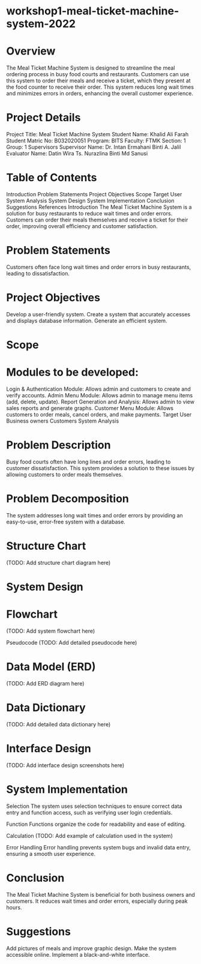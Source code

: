 # workshop1-meal-ticket-machine-system-2022

# Overview
The Meal Ticket Machine System is designed to streamline the meal ordering process in busy food courts and restaurants. Customers can use this system to order their meals and receive a ticket, which they present at the food counter to receive their order. This system reduces long wait times and minimizes errors in orders, enhancing the overall customer experience.

# Project Details
Project Title: Meal Ticket Machine System
Student Name: Khalid Ali Farah
Student Matric No: B032020051
Program: BITS
Faculty: FTMK
Section: 1
Group: 1
Supervisors
Supervisor Name: Dr. Intan Ermahani Binti A. Jalil
Evaluator Name: Datin Wira Ts. Nurazlina Binti Md Sanusi

# Table of Contents
Introduction
Problem Statements
Project Objectives
Scope
Target User
System Analysis
System Design
System Implementation
Conclusion
Suggestions
References
Introduction
The Meal Ticket Machine System is a solution for busy restaurants to reduce wait times and order errors. Customers can order their meals themselves and receive a ticket for their order, improving overall efficiency and customer satisfaction.

# Problem Statements
Customers often face long wait times and order errors in busy restaurants, leading to dissatisfaction.

# Project Objectives

Develop a user-friendly system.
Create a system that accurately accesses and displays database information.
Generate an efficient system.
# Scope

# Modules to be developed:

Login & Authentication Module: Allows admin and customers to create and verify accounts.
Admin Menu Module: Allows admin to manage menu items (add, delete, update).
Report Generation and Analysis: Allows admin to view sales reports and generate graphs.
Customer Menu Module: Allows customers to order meals, cancel orders, and make payments.
Target User
Business owners
Customers
System Analysis

# Problem Description
Busy food courts often have long lines and order errors, leading to customer dissatisfaction. This system provides a solution to these issues by allowing customers to order meals themselves.

# Problem Decomposition
The system addresses long wait times and order errors by providing an easy-to-use, error-free system with a database.

# Structure Chart
(TODO: Add structure chart diagram here)

# System Design

# Flowchart
(TODO: Add system flowchart here)

Pseudocode
(TODO: Add detailed pseudocode here)

# Data Model (ERD)
(TODO: Add ERD diagram here)

# Data Dictionary
(TODO: Add detailed data dictionary here)

# Interface Design
(TODO: Add interface design screenshots here)

# System Implementation
Selection
The system uses selection techniques to ensure correct data entry and function access, such as verifying user login credentials.

Function
Functions organize the code for readability and ease of editing.

Calculation
(TODO: Add example of calculation used in the system)

Error Handling
Error handling prevents system bugs and invalid data entry, ensuring a smooth user experience.

# Conclusion
The Meal Ticket Machine System is beneficial for both business owners and customers. It reduces wait times and order errors, especially during peak hours.

# Suggestions
Add pictures of meals and improve graphic design.
Make the system accessible online.
Implement a black-and-white interface.

